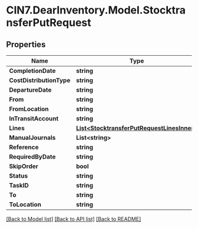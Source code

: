# CIN7.DearInventory.Model.StocktransferPutRequest

## Properties

| Name                     | Type                                                                                      | Description | Notes      |
| ------------------------ | ----------------------------------------------------------------------------------------- | ----------- | ---------- |
| **CompletionDate**       | **string**                                                                                |             | [optional] |
| **CostDistributionType** | **string**                                                                                |             | [optional] |
| **DepartureDate**        | **string**                                                                                |             | [optional] |
| **From**                 | **string**                                                                                |             | [optional] |
| **FromLocation**         | **string**                                                                                |             | [optional] |
| **InTransitAccount**     | **string**                                                                                |             | [optional] |
| **Lines**                | [**List&lt;StocktransferPutRequestLinesInner&gt;**](StocktransferPutRequestLinesInner.md) |             | [optional] |
| **ManualJournals**       | **List&lt;string&gt;**                                                                    |             | [optional] |
| **Reference**            | **string**                                                                                |             | [optional] |
| **RequiredByDate**       | **string**                                                                                |             | [optional] |
| **SkipOrder**            | **bool**                                                                                  |             | [optional] |
| **Status**               | **string**                                                                                |             | [optional] |
| **TaskID**               | **string**                                                                                |             | [optional] |
| **To**                   | **string**                                                                                |             | [optional] |
| **ToLocation**           | **string**                                                                                |             | [optional] |

[[Back to Model list]](../README.md#documentation-for-models) [[Back to API list]](../README.md#documentation-for-api-endpoints) [[Back to README]](../README.md)
